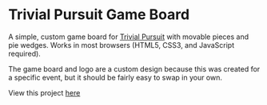 Trivial Pursuit Game Board
==========================

A simple, custom game board for <a href="http://en.wikipedia.org/wiki/Trivial_Pursuit">Trivial Pursuit</a> with movable pieces and pie wedges. Works in most browsers (HTML5, CSS3, and JavaScript required).

The game board and logo are a custom design because this was created for a specific event, but it should be fairly easy to swap in your own.

View this project <a href="http://ellorans.github.io/trivialpursuit/">here</a>
